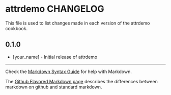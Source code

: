 # attrdemo CHANGELOG

This file is used to list changes made in each version of the attrdemo cookbook.

## 0.1.0
- [your_name] - Initial release of attrdemo

- - -
Check the [Markdown Syntax Guide](http://daringfireball.net/projects/markdown/syntax) for help with Markdown.

The [Github Flavored Markdown page](http://github.github.com/github-flavored-markdown/) describes the differences between markdown on github and standard markdown.
